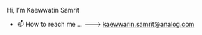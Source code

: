 Hi, I’m Kaewwatin Samrit


- 📫 How to reach me ... ---> kaewwarin.samrit@analog.com

<!---
KaewwarinS/KaewwarinS is a ✨ special ✨ repository because its `README.md` (this file) appears on your GitHub profile.
You can click the Preview link to take a look at your changes.
--->
